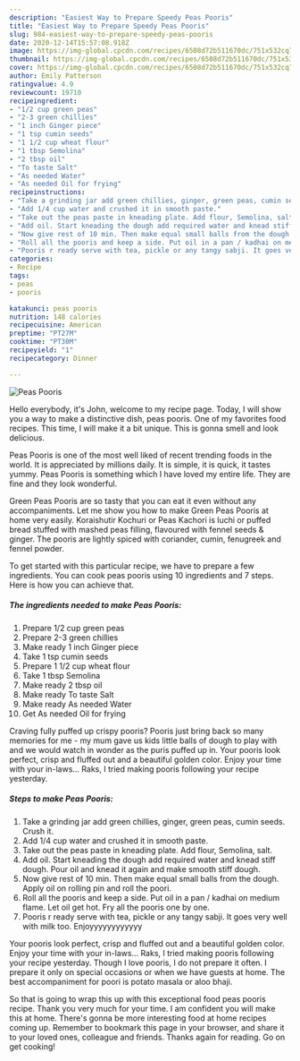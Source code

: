 ```yaml
---
description: "Easiest Way to Prepare Speedy Peas Pooris"
title: "Easiest Way to Prepare Speedy Peas Pooris"
slug: 984-easiest-way-to-prepare-speedy-peas-pooris
date: 2020-12-14T15:57:08.918Z
image: https://img-global.cpcdn.com/recipes/6508d72b511670dc/751x532cq70/peas-pooris-recipe-main-photo.jpg
thumbnail: https://img-global.cpcdn.com/recipes/6508d72b511670dc/751x532cq70/peas-pooris-recipe-main-photo.jpg
cover: https://img-global.cpcdn.com/recipes/6508d72b511670dc/751x532cq70/peas-pooris-recipe-main-photo.jpg
author: Emily Patterson
ratingvalue: 4.9
reviewcount: 19710
recipeingredient:
- "1/2 cup green peas"
- "2-3 green chillies"
- "1 inch Ginger piece"
- "1 tsp cumin seeds"
- "1 1/2 cup wheat flour"
- "1 tbsp Semolina"
- "2 tbsp oil"
- "To taste Salt"
- "As needed Water"
- "As needed Oil for frying"
recipeinstructions:
- "Take a grinding jar add green chillies, ginger, green peas, cumin seeds. Crush it."
- "Add 1/4 cup water and crushed it in smooth paste."
- "Take out the peas paste in kneading plate. Add flour, Semolina, salt."
- "Add oil. Start kneading the dough add required water and knead stiff dough. Pour oil and knead it again and make smooth stiff dough."
- "Now give rest of 10 min. Then make equal small balls from the dough. Apply oil on rolling pin and roll the poori."
- "Roll all the pooris and keep a side. Put oil in a pan / kadhai on medium flame. Let oil get hot. Fry all the pooris one by one."
- "Pooris r ready serve with tea, pickle or any tangy sabji. It goes very well with milk too. Enjoyyyyyyyyyyyy"
categories:
- Recipe
tags:
- peas
- pooris

katakunci: peas pooris 
nutrition: 148 calories
recipecuisine: American
preptime: "PT27M"
cooktime: "PT30M"
recipeyield: "1"
recipecategory: Dinner

---
```



![Peas Pooris](https://img-global.cpcdn.com/recipes/6508d72b511670dc/751x532cq70/peas-pooris-recipe-main-photo.jpg)

Hello everybody, it's John, welcome to my recipe page. Today, I will show you a way to make a distinctive dish, peas pooris. One of my favorites food recipes. This time, I will make it a bit unique. This is gonna smell and look delicious.

Peas Pooris is one of the most well liked of recent trending foods in the world. It is appreciated by millions daily. It is simple, it is quick, it tastes yummy. Peas Pooris is something which I have loved my entire life. They are fine and they look wonderful.

Green Peas Pooris are so tasty that you can eat it even without any accompaniments. Let me show you how to make Green Peas Pooris at home very easily. Koraishutir Kochuri or Peas Kachori is luchi or puffed bread stuffed with mashed peas filling, flavoured with fennel seeds &amp; ginger. The pooris are lightly spiced with coriander, cumin, fenugreek and fennel powder.


To get started with this particular recipe, we have to prepare a few ingredients. You can cook peas pooris using 10 ingredients and 7 steps. Here is how you can achieve that.

<!--inarticleads1-->

##### The ingredients needed to make Peas Pooris:

1. Prepare 1/2 cup green peas
1. Prepare 2-3 green chillies
1. Make ready 1 inch Ginger piece
1. Take 1 tsp cumin seeds
1. Prepare 1 1/2 cup wheat flour
1. Take 1 tbsp Semolina
1. Make ready 2 tbsp oil
1. Make ready To taste Salt
1. Make ready As needed Water
1. Get As needed Oil for frying


Craving fully puffed up crispy pooris? Pooris just bring back so many memories for me - my mum gave us kids little balls of dough to play with and we would watch in wonder as the puris puffed up in. Your pooris look perfect, crisp and fluffed out and a beautiful golden color. Enjoy your time with your in-laws… Raks, I tried making pooris following your recipe yesterday. 

<!--inarticleads2-->

##### Steps to make Peas Pooris:

1. Take a grinding jar add green chillies, ginger, green peas, cumin seeds. Crush it.
1. Add 1/4 cup water and crushed it in smooth paste.
1. Take out the peas paste in kneading plate. Add flour, Semolina, salt.
1. Add oil. Start kneading the dough add required water and knead stiff dough. Pour oil and knead it again and make smooth stiff dough.
1. Now give rest of 10 min. Then make equal small balls from the dough. Apply oil on rolling pin and roll the poori.
1. Roll all the pooris and keep a side. Put oil in a pan / kadhai on medium flame. Let oil get hot. Fry all the pooris one by one.
1. Pooris r ready serve with tea, pickle or any tangy sabji. It goes very well with milk too. Enjoyyyyyyyyyyyy


Your pooris look perfect, crisp and fluffed out and a beautiful golden color. Enjoy your time with your in-laws… Raks, I tried making pooris following your recipe yesterday. Though I love pooris, I do not prepare it often. I prepare it only on special occasions or when we have guests at home. The best accompaniment for poori is potato masala or aloo bhaji. 

So that is going to wrap this up with this exceptional food peas pooris recipe. Thank you very much for your time. I am confident you will make this at home. There's gonna be more interesting food at home recipes coming up. Remember to bookmark this page in your browser, and share it to your loved ones, colleague and friends. Thanks again for reading. Go on get cooking!
